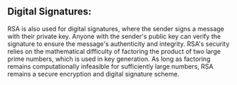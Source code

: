 ## Digital Signatures:
RSA is also used for digital signatures, where the sender signs a message with their private key.
Anyone with the sender's public key can verify the signature to ensure the message's authenticity and integrity.
RSA's security relies on the mathematical difficulty of factoring the product of two large prime numbers, which is used in key generation. As long as factoring remains computationally infeasible for sufficiently large numbers, RSA remains a secure encryption and digital signature scheme.